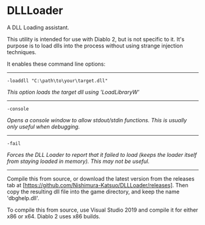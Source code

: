 # DLLLoader
A DLL Loading assistant.

This utility is intended for use with Diablo 2, but is not specific to it. It's purpose is to load dlls into the process without using strange injection techniques.

It enables these command line options:

---

`-loaddll "C:\path\to\your\target.dll"`

*This option loads the target dll using 'LoadLibraryW'*

---

`-console`

*Opens a console window to allow stdout/stdin functions. This is usually only useful when debugging.*

---

`-fail`

*Forces the DLL Loader to report that it failed to load (keeps the loader itself from staying loaded in memory). This may not be useful.*

---

Compile this from source, or download the latest version from the releases tab at [https://github.com/Nishimura-Katsuo/DLLLoader/releases]. Then copy the resulting dll file into the game directory, and keep the name 'dbghelp.dll'.

To compile this from source, use Visual Studio 2019 and compile it for either x86 or x64. Diablo 2 uses x86 builds.